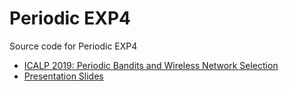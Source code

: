 # Periodic EXP4
Source code for Periodic EXP4

- [ICALP 2019: Periodic Bandits and Wireless Network Selection](http://drops.dagstuhl.de/opus/volltexte/2019/10725/)
- [Presentation Slides](https://github.com/Ohohcakester/PeriodicEXP4-Source/files/3668000/ICALP2019_Presentation_Slides.pdf)

